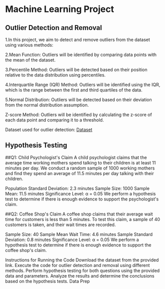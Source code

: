 # Machine Learning Project 

## Outlier Detection and Removal

1.In this project, we aim to detect and remove outliers from the dataset using various methods:

2.Mean Function: Outliers will be identified by comparing data points with the mean of the dataset.

3.Percentile Method: Outliers will be detected based on their position relative to the data distribution using percentiles.

4.Interquartile Range (IQR) Method: Outliers will be identified using the IQR, which is the range between the first and third quartiles of the data.

5.Normal Distribution: Outliers will be detected based on their deviation from the normal distribution assumption.

Z-score Method: Outliers will be identified by calculating the z-score of each data point and comparing it to a threshold.

Dataset used for outlier detection: <a href="https://drive.google.com/file/d/1UlWRYU0UglE2ex3iFse0J6eCLEU8g98P/view?usp=sharing">Dataset <a>

## Hypothesis Testing

##Q1: Child Psychologist's Claim
A child psychologist claims that the average time working mothers spend talking to their children is at least 11 minutes per day. We conduct a random sample of 1000 working mothers and find they spend an average of 11.5 minutes per day talking with their children.

Population Standard Deviation: 2.3 minutes
Sample Size: 1000
Sample Mean: 11.5 minutes
Significance Level: α = 0.05
We perform a hypothesis test to determine if there is enough evidence to support the psychologist's claim.

##Q2: Coffee Shop's Claim
A coffee shop claims that their average wait time for customers is less than 5 minutes. To test this claim, a sample of 40 customers is taken, and their wait times are recorded.

Sample Size: 40
Sample Mean Wait Time: 4.6 minutes
Sample Standard Deviation: 0.8 minutes
Significance Level: α = 0.05
We perform a hypothesis test to determine if there is enough evidence to support the coffee shop's claim.

Instructions for Running the Code
Download the dataset from the provided link.
Execute the code for outlier detection and removal using different methods.
Perform hypothesis testing for both questions using the provided data and parameters.
Analyze the results and determine the conclusions based on the hypothesis tests.
Data Prep
